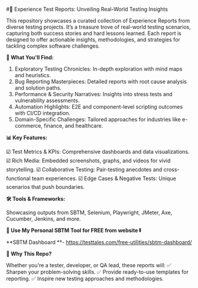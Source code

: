 #🧪 Experience Test Reports: Unveiling Real-World Testing Insights

This repository showcases a curated collection of Experience Reports from diverse testing projects. It’s a treasure trove of real-world testing scenarios, capturing both success stories and hard lessons learned. Each report is designed to offer actionable insights, methodologies, and strategies for tackling complex software challenges.

**🚀 What You'll Find:**

1. Exploratory Testing Chronicles: In-depth exploration with mind maps and heuristics.
2. Bug Reporting Masterpieces: Detailed reports with root cause analysis and solution paths.
3. Performance & Security Narratives: Insights into stress tests and vulnerability assessments.
4. Automation Highlights: E2E and component-level scripting outcomes with CI/CD integration.
5. Domain-Specific Challenges: Tailored approaches for industries like e-commerce, finance, and healthcare.

**📊 Key Features:**

☑️ Test Metrics & KPIs: Comprehensive dashboards and data visualizations.
☑️ Rich Media: Embedded screenshots, graphs, and videos for vivid storytelling.
☑️ Collaborative Testing: Pair-testing anecdotes and cross-functional team experiences.
☑️ Edge Cases & Negative Tests: Unique scenarios that push boundaries.

**🛠️ Tools & Frameworks:**

Showcasing outputs from SBTM, Selenium, Playwright, JMeter, Axe, Cucumber, Jenkins, and more.


**📲 Use My Personal SBTM Tool for FREE from website ⏬**

**SBTM Dashboard **- https://testtales.com/free-utilities/sbtm-dashboard/ 


**🌟 Why This Repo?**

Whether you're a tester, developer, or QA lead, these reports will:
✅ Sharpen your problem-solving skills.
✅ Provide ready-to-use templates for reporting.
✅ Inspire new testing approaches and methodologies.
